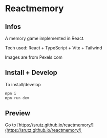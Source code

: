 #  Reactmemory

## Infos

A memory game implemented in React.

Tech used: React + TypeScript + Vite + Tailwind

Images are from Pexels.com

## Install + Develop

To install/develop

```bash
npm i
npm run dev
```

## Preview

Go to [https://srutz.github.io/reactmemory/](https://srutz.github.io/reactmemory/)

